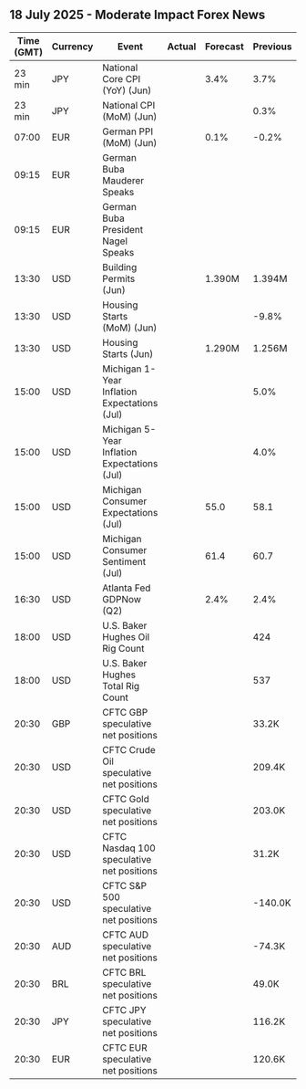 ## 18 July 2025 - Moderate Impact Forex News

| Time (GMT) | Currency | Event | Actual | Forecast | Previous |
|------|----------|-------|--------|----------|----------|
| 23 min | JPY | National Core CPI (YoY) (Jun) |  | 3.4% | 3.7% |
| 23 min | JPY | National CPI (MoM) (Jun) |  |  | 0.3% |
| 07:00 | EUR | German PPI (MoM) (Jun) |  | 0.1% | -0.2% |
| 09:15 | EUR | German Buba Mauderer Speaks |  |  |  |
| 09:15 | EUR | German Buba President Nagel Speaks |  |  |  |
| 13:30 | USD | Building Permits (Jun) |  | 1.390M | 1.394M |
| 13:30 | USD | Housing Starts (MoM) (Jun) |  |  | -9.8% |
| 13:30 | USD | Housing Starts (Jun) |  | 1.290M | 1.256M |
| 15:00 | USD | Michigan 1-Year Inflation Expectations (Jul) |  |  | 5.0% |
| 15:00 | USD | Michigan 5-Year Inflation Expectations (Jul) |  |  | 4.0% |
| 15:00 | USD | Michigan Consumer Expectations (Jul) |  | 55.0 | 58.1 |
| 15:00 | USD | Michigan Consumer Sentiment (Jul) |  | 61.4 | 60.7 |
| 16:30 | USD | Atlanta Fed GDPNow (Q2) |  | 2.4% | 2.4% |
| 18:00 | USD | U.S. Baker Hughes Oil Rig Count |  |  | 424 |
| 18:00 | USD | U.S. Baker Hughes Total Rig Count |  |  | 537 |
| 20:30 | GBP | CFTC GBP speculative net positions |  |  | 33.2K |
| 20:30 | USD | CFTC Crude Oil speculative net positions |  |  | 209.4K |
| 20:30 | USD | CFTC Gold speculative net positions |  |  | 203.0K |
| 20:30 | USD | CFTC Nasdaq 100 speculative net positions |  |  | 31.2K |
| 20:30 | USD | CFTC S&P 500 speculative net positions |  |  | -140.0K |
| 20:30 | AUD | CFTC AUD speculative net positions |  |  | -74.3K |
| 20:30 | BRL | CFTC BRL speculative net positions |  |  | 49.0K |
| 20:30 | JPY | CFTC JPY speculative net positions |  |  | 116.2K |
| 20:30 | EUR | CFTC EUR speculative net positions |  |  | 120.6K |
